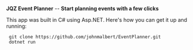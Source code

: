 **JQZ Event Planner** -- 
**Start planning events with a few clicks**

This app was built in C# using Asp.NET. Here's how you can get it up and running: 

```
 git clone https://github.com/johnmalbert/EventPlanner.git
 dotnet run
```



